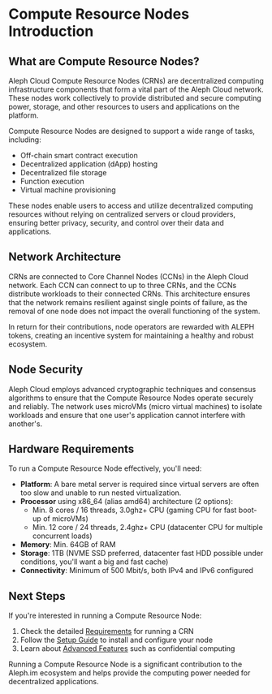 # Compute Resource Nodes Introduction

## What are Compute Resource Nodes?

Aleph Cloud Compute Resource Nodes (CRNs) are decentralized computing infrastructure components that form a vital part of the Aleph Cloud network. These nodes work collectively to provide distributed and secure computing power, storage, and other resources to users and applications on the platform.

Compute Resource Nodes are designed to support a wide range of tasks, including:
- Off-chain smart contract execution
- Decentralized application (dApp) hosting
- Decentralized file storage
- Function execution
- Virtual machine provisioning

These nodes enable users to access and utilize decentralized computing resources without relying on centralized servers or cloud providers, ensuring better privacy, security, and control over their data and applications.

## Network Architecture

CRNs are connected to Core Channel Nodes (CCNs) in the Aleph Cloud network. Each CCN can connect to up to three CRNs, and the CCNs distribute workloads to their connected CRNs. This architecture ensures that the network remains resilient against single points of failure, as the removal of one node does not impact the overall functioning of the system.

In return for their contributions, node operators are rewarded with ALEPH tokens, creating an incentive system for maintaining a healthy and robust ecosystem.

## Node Security

Aleph Cloud employs advanced cryptographic techniques and consensus algorithms to ensure that the Compute Resource Nodes operate securely and reliably. The network uses microVMs (micro virtual machines) to isolate workloads and ensure that one user's application cannot interfere with another's.

## Hardware Requirements

To run a Compute Resource Node effectively, you'll need:

- **Platform**: A bare metal server is required since virtual servers are often too slow and unable to run nested virtualization.
- **Processor** using x86_64 (alias amd64) architecture (2 options):
    - Min. 8 cores / 16 threads, 3.0ghz+ CPU (gaming CPU for fast boot-up of microVMs)
    - Min. 12 core / 24 threads, 2.4ghz+ CPU (datacenter CPU for multiple concurrent loads)
- **Memory**: Min. 64GB of RAM
- **Storage**: 1TB (NVME SSD preferred, datacenter fast HDD possible under conditions, you'll want a big and fast cache)
- **Connectivity**: Minimum of 500 Mbit/s, both IPv4 and IPv6 configured

## Next Steps

If you're interested in running a Compute Resource Node:

1. Check the detailed [Requirements](/nodes/compute/requirements/) for running a CRN
2. Follow the [Setup Guide](/nodes/compute/setup/) to install and configure your node
3. Learn about [Advanced Features](/nodes/compute/advanced/enable-confidential/) such as confidential computing

Running a Compute Resource Node is a significant contribution to the Aleph.im ecosystem and helps provide the computing power needed for decentralized applications.
